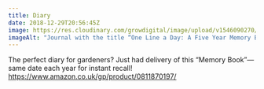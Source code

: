 ```yaml
---
title: Diary
date: 2018-12-29T20:56:45Z
image: https://res.cloudinary.com/growdigital/image/upload/v1546090270/book-B547B28A.jpg
imageAlt: "Journal with the title “One Line a Day: A Five Year Memory Book”"
---
```


The perfect diary for gardeners? Just had delivery of this “Memory Book”— same date each year for instant recall! <https://www.amazon.co.uk/gp/product/0811870197/>
